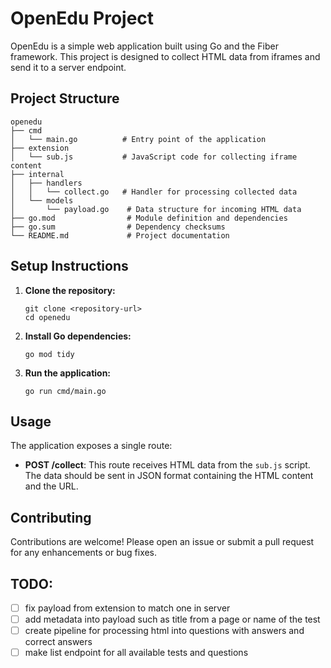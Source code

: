 # OpenEdu Project

OpenEdu is a simple web application built using Go and the Fiber framework. This project is designed to collect HTML data from iframes and send it to a server endpoint.

## Project Structure

```
openedu
├── cmd
│   └── main.go          # Entry point of the application
├── extension
│   └── sub.js           # JavaScript code for collecting iframe content
├── internal
│   ├── handlers
│   │   └── collect.go   # Handler for processing collected data
│   └── models
│       └── payload.go    # Data structure for incoming HTML data
├── go.mod                # Module definition and dependencies
├── go.sum                # Dependency checksums
└── README.md             # Project documentation
```

## Setup Instructions

1. **Clone the repository:**
   ```
   git clone <repository-url>
   cd openedu
   ```

2. **Install Go dependencies:**
   ```
   go mod tidy
   ```

3. **Run the application:**
   ```
   go run cmd/main.go
   ```

## Usage

The application exposes a single route:

- **POST /collect**: This route receives HTML data from the `sub.js` script. The data should be sent in JSON format containing the HTML content and the URL.

## Contributing

Contributions are welcome! Please open an issue or submit a pull request for any enhancements or bug fixes.


## TODO:
- [ ] fix payload from extension to match one in server
- [ ] add metadata into payload such as title from a page or name of the test
- [ ] create pipeline for processing html into questions with answers and correct answers
- [ ] make list endpoint for all available tests and questions